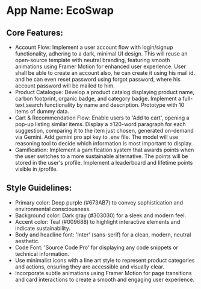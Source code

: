 # **App Name**: EcoSwap

## Core Features:

- Account Flow: Implement a user account flow with login/signup functionality, adhering to a dark, minimal UI design. This will reuse an open-source template with neutral branding, featuring smooth animations using Framer Motion for enhanced user experience. User shall be able to create an account also, he can create it using his mail id. and he can even reset password using forgot password, where his account password will be mailed to him.
- Product Catalogue: Develop a product catalog displaying product name, carbon footprint, organic badge, and category badge. Implement a full-text search functionality by name and description. Prototype with 10 items of dummy data.
- Cart & Recommendation Flow: Enable users to 'Add to cart', opening a pop-up listing similar items. Display a ≤120-word paragraph for each suggestion, comparing it to the item just chosen, generated on-demand via Gemini. Add gemini pro api key to .env file. The model will use reasoning tool to decide which information is most important to display.
- Gamification: Implement a gamification system that awards points when the user switches to a more sustainable alternative. The points will be stored in the user's profile. Implement a leaderboard and lifetime points visible in /profile.

## Style Guidelines:

- Primary color: Deep purple (#673AB7) to convey sophistication and environmental consciousness.
- Background color: Dark gray (#303030) for a sleek and modern feel.
- Accent color: Teal (#009688) to highlight interactive elements and indicate sustainability.
- Body and headline font: 'Inter' (sans-serif) for a clean, modern, neutral aesthetic.
- Code Font: 'Source Code Pro' for displaying any code snippets or technical information.
- Use minimalist icons with a line art style to represent product categories and actions, ensuring they are accessible and visually clear.
- Incorporate subtle animations using Framer Motion for page transitions and card interactions to create a smooth and engaging user experience.